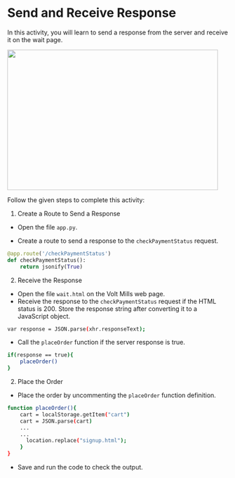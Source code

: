 Send and Receive Response
===========================


In this activity, you will learn to send a response from the server and receive it on the wait page.


<img src= "https://s3.amazonaws.com/media-p.slid.es/uploads/1525749/images/10770113/SA2.gif" width = "480" height = "320">


Follow the given steps to complete this activity:


1. Create a Route to Send a Response


* Open the file `app.py`.


*  Create a route to send a response to the `checkPaymentStatus` request.
~~~python
@app.route('/checkPaymentStatus')
def checkPaymentStatus():
    return jsonify(True)
~~~
2. Receive the Response
* Open the file `wait.html` on the Volt Mills web page.
* Receive the response to the `checkPaymentStatus` request if the HTML status is 200. Store the response string after converting it to a JavaScript object.
~~~sh
var response = JSON.parse(xhr.responseText);
~~~
* Call the `placeOrder` function if the server response is true.
~~~sh
if(response == true){
    placeOrder()
}
~~~ 
2. Place the Order  
* Place the order by uncommenting the `placeOrder` function definition.
~~~sh
function placeOrder(){
    cart = localStorage.getItem("cart")
    cart = JSON.parse(cart)
    ...
    ...
      location.replace("signup.html");
    }
}
~~~


* Save and run the code to check the output.
